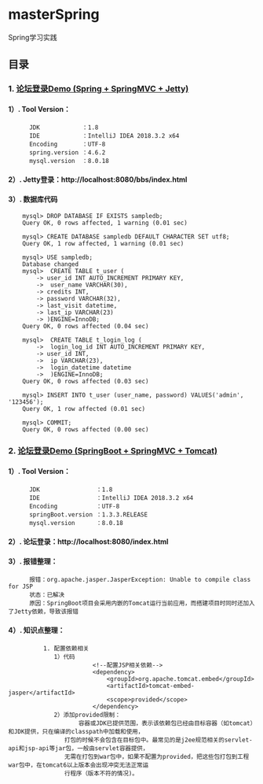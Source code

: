 # masterSpring
Spring学习实践
## 目录
### 1. [论坛登录Demo (Spring + SpringMVC + Jetty)](https://github.com/sxtykyj/masterSpring/tree/master/code/chapter2)
#### 1）. Tool Version：
          JDK            ：1.8
          IDE            ：IntelliJ IDEA 2018.3.2 x64
          Encoding       ：UTF-8
          spring.version ：4.6.2
          mysql.version  ：8.0.18
#### 2）. Jetty登录：http://localhost:8080/bbs/index.html
#### 3）. 数据库代码
        mysql> DROP DATABASE IF EXISTS sampledb;
        Query OK, 0 rows affected, 1 warning (0.01 sec)

        mysql> CREATE DATABASE sampledb DEFAULT CHARACTER SET utf8;
        Query OK, 1 row affected, 1 warning (0.01 sec)

        mysql> USE sampledb;
        Database changed
        mysql>  CREATE TABLE t_user (
            -> user_id INT AUTO_INCREMENT PRIMARY KEY,
            ->  user_name VARCHAR(30),
            -> credits INT,
            -> password VARCHAR(32),
            -> last_visit datetime,
            -> last_ip VARCHAR(23)
            -> )ENGINE=InnoDB;
        Query OK, 0 rows affected (0.04 sec)

        mysql>  CREATE TABLE t_login_log (
            ->  login_log_id INT AUTO_INCREMENT PRIMARY KEY,
            -> user_id INT,
            ->  ip VARCHAR(23),
            ->  login_datetime datetime
            ->  )ENGINE=InnoDB;
        Query OK, 0 rows affected (0.03 sec)

        mysql> INSERT INTO t_user (user_name, password) VALUES('admin', '123456');
        Query OK, 1 row affected (0.01 sec)

        mysql> COMMIT;
        Query OK, 0 rows affected (0.00 sec)
### 2. [论坛登录Demo (SpringBoot + SpringMVC + Tomcat)](https://github.com/sxtykyj/masterSpring/tree/master/code/chapter3)
#### 1）. Tool Version：
          JDK                ：1.8
          IDE                ：IntelliJ IDEA 2018.3.2 x64
          Encoding           ：UTF-8
          springBoot.version ：1.3.3.RELEASE
          mysql.version      ：8.0.18
#### 2）. 论坛登录：http://localhost:8080/index.html
#### 3）. 报错整理：
          报错：org.apache.jasper.JasperException: Unable to compile class for JSP
          状态：已解决
          原因：SpringBoot项目会采用内嵌的Tomcat运行当前应用，而搭建项目时同时还加入了Jetty依赖，导致该报错
#### 4）. 知识点整理：
              1. 配置依赖相关
                 1）代码
                            <!--配置JSP相关依赖-->
                            <dependency>
                                <groupId>org.apache.tomcat.embed</groupId>
                                <artifactId>tomcat-embed-jasper</artifactId>
                                <scope>provided</scope>
                            </dependency>
                 2）添加provided限制：
                        容器或JDK已提供范围，表示该依赖包已经由目标容器（如tomcat）和JDK提供，只在编译的classpath中加载和使用，
                    打包的时候不会包含在目标包中。最常见的是j2ee规范相关的servlet-api和jsp-api等jar包，一般由servlet容器提供，
                    无需在打包到war包中，如果不配置为provided，把这些包打包到工程war包中，在tomcat6以上版本会出现冲突无法正常运
                    行程序（版本不符的情况)。
